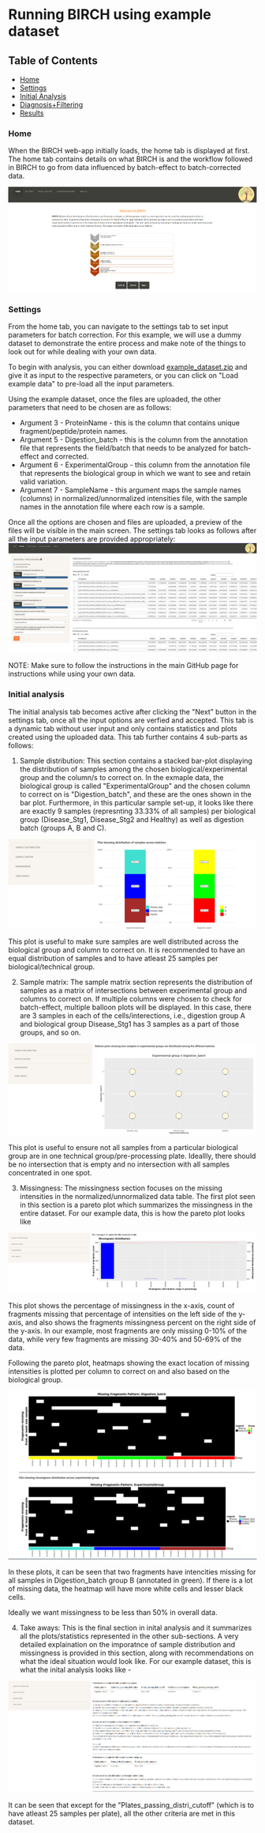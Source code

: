 # Running BIRCH using example dataset

## Table of Contents
- [Home](#home)
- [Settings](#settings)
- [Initial Analysis](#initial-analysis)
- [Diagnosis+Filtering](#diagnosis+filtering)
- [Results](#results)

### Home
When the BIRCH web-app initially loads, the home tab is displayed at first. The home tab contains details on what BIRCH is and the workflow followed in BIRCH to go from data influenced by batch-effect to batch-corrected data. 

![BIRCH home page](../Images/home.PNG)

### Settings
From the home tab, you can navigate to the settings tab to set input parameters for batch correction. For this example, we will use a dummy dataset to demonstrate the entire process and make note of the things to look out for while dealing with your own data.  

To begin with analysis, you can either download [example_dataset.zip](https://github.com/csmc-vaneykjlab/BatchCorrectionTool/tree/main/example/example_dataset.zip) and give it as input to the respective parameters, or you can click on "Load example data" to pre-load all the input parameters. 

Using the example dataset, once the files are uploaded, the other parameters that need to be chosen are as follows:
- Argument 3 - ProteinName - this is the column that contains unique fragment/peptide/protein names.  
- Argument 5 - Digestion_batch - this is the column from the annotation file that represents the field/batch that needs to be analyzed for batch-effect and corrected. 
- Argument 6 - ExperimentalGroup - this column from the annotation file that represents the biological group in which we want to see and retain valid variation. 
- Argument 7 - SampleName - this argument maps the sample names (columns) in normalized/unnormalized intensities file, with the sample names in the annotation file where each row is a sample. 

Once all the options are chosen and files are uploaded, a preview of the files will be visible in the main screen. The settings tab looks as follows after all the input parameters are provided appropriately:
![BIRCH settings page](../Images/settings_example.PNG)

NOTE: Make sure to follow the instructions in the main GitHub page for instructions while using your own data. 

### Initial analysis
The initial analysis tab becomes active after clicking the "Next" button in the settings tab, once all the input options are verfied and accepted. This tab is a dynamic tab without user input and only contains statistics and plots created using the uploaded data. This tab further contains 4 sub-parts as follows:

1. Sample distribution: 
This section contains a stacked bar-plot displaying the distribution of samples among the chosen biological/experimental group and the column/s to correct on. In the exmaple data, the biological group is called "ExperimentalGroup" and the chosen column to correct on is "Digestion_batch", and these are the ones shown in the bar plot. Furthermore, in this particular sample set-up, it looks like there are exactly 9 samples (represnting 33.33% of all samples) per biological group (Disease_Stg1, Disease_Stg2 and Healthy) as well as digestion batch (groups A, B and C). 

![BIRCH init anal page1](../Images/initial_analysis_example1.PNG)

This plot is useful to make sure samples are well distributed across the biological group and column to correct on. It is recommended to have an equal distribution of samples and to have atleast 25 samples per biological/technical group. 

2. Sample matrix:
The sample matrix section represents the distribution of samples as a matrix of intersections between experimental group and columns to correct on. If multiple columns were chosen to check for batch-effect, multiple balloon plots will be displayed. In this case, there are 3 samples in each of the cells/interections, i.e., digestion group A and biological group Disease_Stg1 has 3 samples as a part of those groups, and so on. 

![BIRCH init anal page2](../Images/initial_analysis_example2.PNG)

This plot is useful to ensure not all samples from a particular biological group are in one technical group/pre-processing plate. Ideallly, there should be no intersection that is empty and no intersection with all samples concentrated in one spot.  

3. Missingness:
The missingness section focuses on the missing intensities in the normalized/unnormalized data table. The first plot seen in this section is a pareto plot which summarizes the missingness in the entire dataset. For our example data, this is how the pareto plot looks like

![BIRCH init anal page3](../Images/initial_analysis_example3.PNG)

This plot shows the percentage of missingness in the x-axis, count of fragments missing that percentage of intensities on the left side of the y-axis, and also shows the fragments missingness percent on the right side of the y-axis. In our example, most fragments are only missing 0-10% of the data, while very few fragments are missing 30-40% and 50-69% of the data. 

Following the pareto plot, heatmaps showing the exact location of missing intensities is plotted per column to correct on and also based on the biological group. 

![BIRCH init anal page4](../Images/initial_analysis_example4.PNG)

In these plots, it can be seen that two fragments have intencities missing for all samples in Digestion_batch group B (annotated in green). If there is a lot of missing data, the heatmap will have more white cells and lesser black cells. 

Ideally we want missingness to be less than 50% in overall data. 

4. Take aways:
This is the final section in inital analysis and it summarizes all the plots/statistics represented in the other sub-sections. A very detailed explaination on the imporatnce of sample distribution and missingness is provided in this section, along with recommendations on what the ideal situation would look like. For our example dataset, this is what the inital analysis looks like - 

![BIRCH init anal page5](../Images/initial_analysis_example5.PNG)

It can be seen that except for the "Plates_passing_distri_cutoff" (which is to have atleast 25 samples per plate), all the other criteria are met in this dataset. 
